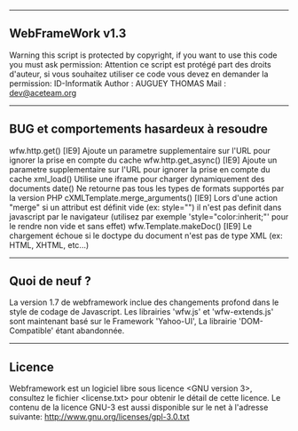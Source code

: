 ﻿---------------------------------------------------------------------------------------------------------------------------------------
 WebFrameWork v1.3
---------------------------------------------------------------------------------------------------------------------------------------
Warning this script is protected by copyright, if you want to use this code you must ask permission:
Attention ce script est protégé part des droits d'auteur, si vous souhaitez utiliser ce code vous devez en demander la permission:
    ID-Informatik
    Author : AUGUEY THOMAS
    Mail   : dev@aceteam.org

---------------------------------------------------------------------------------------------------------------------------------------
 BUG et comportements hasardeux à resoudre
---------------------------------------------------------------------------------------------------------------------------------------
wfw.http.get()                   [IE9] Ajoute un parametre supplementaire sur l'URL pour ignorer la prise en compte du cache
wfw.http.get_async()             [IE9] Ajoute un parametre supplementaire sur l'URL pour ignorer la prise en compte du cache
xml_load()                       Utilise une iframe pour charger dynamiquement des documents
date()                           Ne retourne pas tous les types de formats supportés par la version PHP
cXMLTemplate.merge_arguments()   [IE9] Lors d'une action "merge" si un attribut est définit vide (ex: style="") il n'est pas definit dans javascript par le navigateur (utilisez par exemple 'style="color:inherit;"' pour le rendre non vide et sans effet)
wfw.Template.makeDoc()           [IE9] Le chargement échoue si le doctype du document n'est pas de type XML (ex: HTML, XHTML, etc...)

---------------------------------------------------------------------------------------------------------------------------------------
 Quoi de neuf ?
---------------------------------------------------------------------------------------------------------------------------------------
La version 1.7 de webframework inclue des changements profond dans le style de codage de Javascript.
Les librairies 'wfw.js' et 'wfw-extends.js' sont maintenant basé sur le Framework 'Yahoo-UI', La librairie 'DOM-Compatible' étant abandonnée.

---------------------------------------------------------------------------------------------------------------------------------------
 Licence
---------------------------------------------------------------------------------------------------------------------------------------
Webframework est un logiciel libre sous licence <GNU version 3>, consultez le fichier <license.txt> pour obtenir le détail de cette licence.
Le contenu de la licence GNU-3 est aussi disponible sur le net à l'adresse suivante: http://www.gnu.org/licenses/gpl-3.0.txt